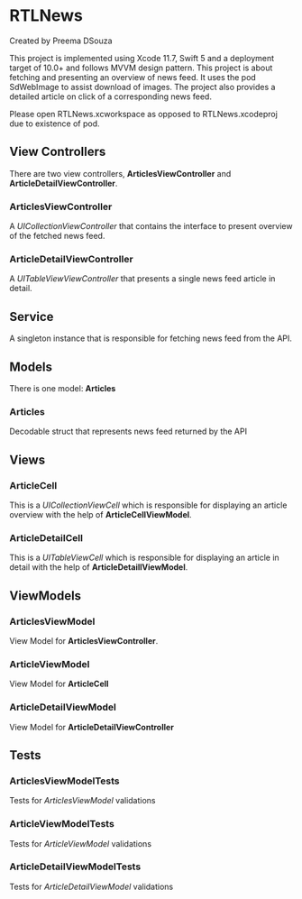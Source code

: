 # RTLNews
Created by Preema DSouza

This project is implemented using Xcode 11.7, Swift 5 and a deployment target of 10.0+ and follows MVVM design pattern.
This project is about fetching and presenting an overview of news feed. It uses the pod SdWebImage to assist download of images. The project also provides a detailed article on click of a corresponding news feed.

Please open RTLNews.xcworkspace as opposed to RTLNews.xcodeproj due to existence of pod.

## View Controllers
There are two view controllers, **ArticlesViewController** and **ArticleDetailViewController**.

### ArticlesViewController
A _UICollectionViewController_ that contains the interface to present overview of the fetched news feed.

### ArticleDetailViewController
A _UITableViewViewController_ that presents a single news feed article in detail.

## Service
A singleton instance that is responsible for fetching news feed from the API.

## Models
There is one model: **Articles** 

### Articles
Decodable struct that represents news feed returned by the API

## Views

### ArticleCell
This is a _UICollectionViewCell_ which is responsible for displaying an article overview with the help of  **ArticleCellViewModel**.

### ArticleDetailCell
This is a _UITableViewCell_ which is responsible for displaying an article in detail with the help of  **ArticleDetaillViewModel**.

## ViewModels

### ArticlesViewModel
View Model for **ArticlesViewController**.

### ArticleViewModel
View Model for **ArticleCell**

### ArticleDetailViewModel
View Model for **ArticleDetailViewController**

## Tests

### ArticlesViewModelTests
Tests for _ArticlesViewModel_ validations

### ArticleViewModelTests
Tests for _ArticleViewModel_ validations

### ArticleDetailViewModelTests
Tests for _ArticleDetailViewModel_ validations
